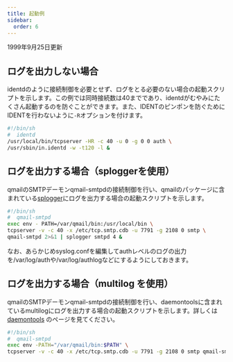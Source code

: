 ```yaml
---
title: 起動例
sidebar:
  order: 6
---
```


1999年9月25日更新

## ログを出力しない場合

identdのように接続制御を必要とせず、ログをとる必要のない場合の起動スクリプトを示します。この例では同時接続数は40までであり、identdがむやみにたくさん起動するのを防ぐことができます。また、IDENTのピンポンを防ぐためにIDENTを行わないように`-R`オプションを付けます。

```sh
#!/bin/sh
#  identd
/usr/local/bin/tcpserver -HR -c 40 -u 0 -g 0 0 auth \
/usr/sbin/in.identd -w -t120 -l &
```

## ログを出力する場合（sploggerを使用）

qmailのSMTPデーモンqmail-smtpdの接続制御を行い、qmailのパッケージに含まれている[splogger](/djb/qmailanalog/splogger.html)にログを出力する場合の起動スクリプトを示します。

```sh
#!/bin/sh
#  qmail-smtpd
exec env - PATH=/var/qmail/bin:/usr/local/bin \
tcpserver -v -c 40 -x /etc/tcp.smtp.cdb -u 7791 -g 2108 0 smtp \
qmail-smtpd 2>&1 | splogger smtpd 4 &
```

なお、あらかじめsyslog.confを編集してauthレベルのログの出力を/var/log/authや/var/log/authlogなどにするようにしておきます。

## ログを出力する場合（multilog を使用）

qmailのSMTPデーモンqmail-smtpdの接続制御を行い、daemontoolsに含まれているmultilogにログを出力する場合の起動スクリプトを示します。詳しくは [daemontools](/djb/daemontools/) のページを見てください。

```sh
#!/bin/sh
#  qmail-smtpd
exec env -PATH="/var/qmail/bin:$PATH" \
tcpserver -v -c 40 -x /etc/tcp.smtp.cdb -u 7791 -g 2108 0 smtp qmail-smtpd 2>&1
```
